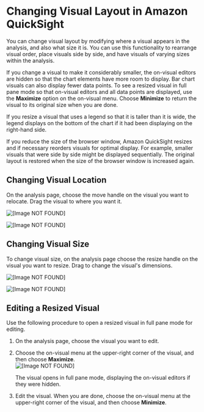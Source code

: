 # Changing Visual Layout in Amazon QuickSight<a name="changing-visual-layout"></a>

You can change visual layout by modifying where a visual appears in the analysis, and also what size it is\. You can use this functionality to rearrange visual order, place visuals side by side, and have visuals of varying sizes within the analysis\.

If you change a visual to make it considerably smaller, the on\-visual editors are hidden so that the chart elements have more room to display\. Bar chart visuals can also display fewer data points\. To see a resized visual in full pane mode so that on\-visual editors and all data points are displayed, use the **Maximize** option on the on\-visual menu\. Choose **Minimize** to return the visual to its original size when you are done\.

If you resize a visual that uses a legend so that it is taller than it is wide, the legend displays on the bottom of the chart if it had been displaying on the right\-hand side\.

If you reduce the size of the browser window, Amazon QuickSight resizes and if necessary reorders visuals for optimal display\. For example, smaller visuals that were side by side might be displayed sequentially\. The original layout is restored when the size of the browser window is increased again\.

## Changing Visual Location<a name="change-visual-location"></a>

On the analysis page, choose the move handle on the visual you want to relocate\. Drag the visual to where you want it\.

![\[Image NOT FOUND\]](http://docs.aws.amazon.com/quicksight/latest/user/images/visual-handle.png)

![\[Image NOT FOUND\]](http://docs.aws.amazon.com/quicksight/latest/user/images/visual-move.png)

## Changing Visual Size<a name="change-visual-size"></a>

To change visual size, on the analysis page choose the resize handle on the visual you want to resize\. Drag to change the visual's dimensions\.

![\[Image NOT FOUND\]](http://docs.aws.amazon.com/quicksight/latest/user/images/visual-resize.png)

![\[Image NOT FOUND\]](http://docs.aws.amazon.com/quicksight/latest/user/images/visual-resized.png)

## Editing a Resized Visual<a name="edit-a-resized-visual"></a>

Use the following procedure to open a resized visual in full pane mode for editing\.

1. On the analysis page, choose the visual you want to edit\.

1. Choose the on\-visual menu at the upper\-right corner of the visual, and then choose **Maximize**\.  
![\[Image NOT FOUND\]](http://docs.aws.amazon.com/quicksight/latest/user/images/maximize.png)

   The visual opens in full pane mode, displaying the on\-visual editors if they were hidden\.

1. Edit the visual\. When you are done, choose the on\-visual menu at the upper\-right corner of the visual, and then choose **Minimize**\.
